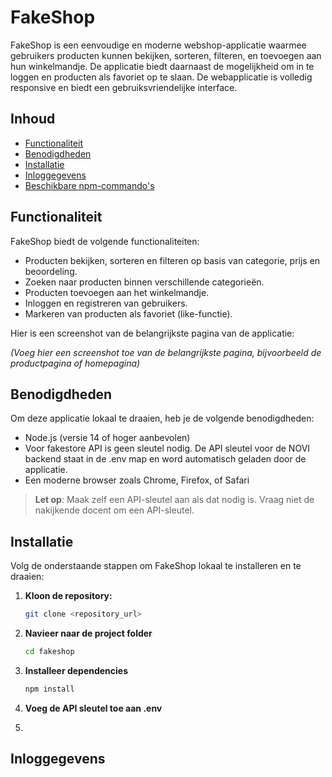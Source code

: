 # FakeShop

FakeShop is een eenvoudige en moderne webshop-applicatie waarmee gebruikers producten kunnen bekijken, sorteren, filteren, en toevoegen aan hun winkelmandje. De applicatie biedt daarnaast de mogelijkheid om in te loggen en producten als favoriet op te slaan. De webapplicatie is volledig responsive en biedt een gebruiksvriendelijke interface.

## Inhoud

- [Functionaliteit](#functionaliteit)
- [Benodigdheden](#benodigdheden)
- [Installatie](#installatie)
- [Inloggegevens](#inloggegevens)
- [Beschikbare npm-commando's](#beschikbare-npm-commando's)

## Functionaliteit

FakeShop biedt de volgende functionaliteiten:
- Producten bekijken, sorteren en filteren op basis van categorie, prijs en beoordeling.
- Zoeken naar producten binnen verschillende categorieën.
- Producten toevoegen aan het winkelmandje.
- Inloggen en registreren van gebruikers.
- Markeren van producten als favoriet (like-functie).

Hier is een screenshot van de belangrijkste pagina van de applicatie:

*(Voeg hier een screenshot toe van de belangrijkste pagina, bijvoorbeeld de productpagina of homepagina)*

## Benodigdheden

Om deze applicatie lokaal te draaien, heb je de volgende benodigdheden:

- Node.js (versie 14 of hoger aanbevolen)
- Voor fakestore API is geen sleutel nodig. De API sleutel voor de NOVI backend staat in de .env map en word automatisch geladen door de applicatie. 
- Een moderne browser zoals Chrome, Firefox, of Safari

> **Let op**: Maak zelf een API-sleutel aan als dat nodig is. Vraag niet de nakijkende docent om een API-sleutel.

## Installatie

Volg de onderstaande stappen om FakeShop lokaal te installeren en te draaien:

1. **Kloon de repository:**
   ```bash
   git clone <repository_url>
   
2. **Navieer naar de project folder**
   ```bash
   cd fakeshop
   
3. **Installeer dependencies**
   ```bash
   npm install
   
4. **Voeg de API sleutel toe aan .env**
5. ````bash

## Inloggegevens


